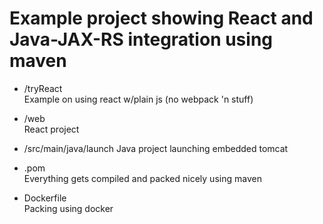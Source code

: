 # Example project showing React and Java-JAX-RS integration using maven

* /tryReact  
  Example on using react w/plain js (no webpack 'n stuff)
* /web  
  React project
* /src/main/java/launch
Java project launching embedded tomcat

* .pom  
  Everything gets compiled and packed nicely using maven
* Dockerfile  
  Packing using docker
  
